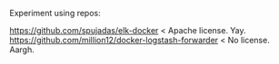 Experiment using repos:

https://github.com/spujadas/elk-docker < Apache license. Yay.
https://github.com/million12/docker-logstash-forwarder < No license. Aargh.
